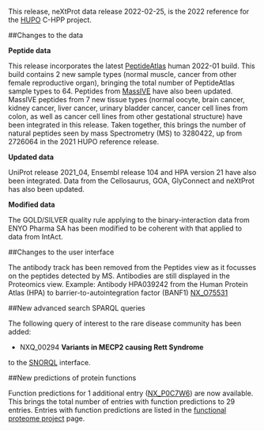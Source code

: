 This release, neXtProt data release 2022-02-25, is the 2022 reference for the [HUPO](https://www.hupo.org/) C-HPP project.

##Changes to the data

**Peptide data**

This release incorporates the latest [PeptideAtlas](http://www.peptideatlas.org) human 2022-01 build. This build contains 2 new sample types (normal muscle, cancer from other female reproductive organ), bringing the total number of PeptideAtlas sample types to 64. Peptides from [MassIVE](https://massive.ucsd.edu/) have also been updated. MassIVE peptides from 7 new tissue types (normal oocyte, brain cancer, kidney cancer, liver cancer, urinary bladder cancer, cancer cell lines from colon, as well as cancer cell lines from other gestational structure) have been integrated in this release. Taken together, this brings the number of natural peptides seen by mass Spectrometry (MS) to 3280422, up from 2726064 in the 2021 HUPO reference release.

**Updated data**

UniProt release 2021_04, Ensembl release 104 and HPA version 21 have also been integrated. Data from the Cellosaurus, GOA, GlyConnect and neXtProt has also been updated.

**Modified data**

The GOLD/SILVER quality rule applying to the binary-interaction data from ENYO Pharma SA has been modified to be coherent with that applied to data from IntAct.

##Changes to the user interface

The antibody track has been removed from the Peptides view as it focusses on the peptides detected by MS. Antibodies are still displayed in the Proteomics view. Example: Antibody HPA039242 from the Human Protein Atlas (HPA) to barrier-to-autointegration factor (BANF1) [NX\_O75531](../entry/NX_O75531/proteomics)

##New advanced search SPARQL queries

The following query of interest to the rare disease community has been added:

* NXQ\_00294 **Variants in MECP2 causing Rett Syndrome**

to the [SNORQL](https://snorql.nextprot.org/) interface.

##New predictions of protein functions

Function predictions for 1 additional entry ([NX\_P0C7W6](../entry/NX_P0C7W6/function-predictions)) are now available. This brings the total number of entries with function predictions to 29 entries. Entries with function predictions are listed in the [functional proteome project](../about/functional-proteome-project) page. 
